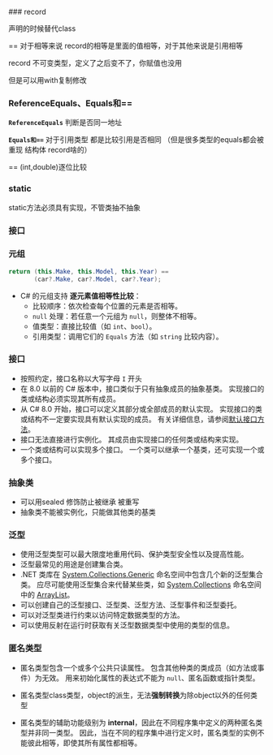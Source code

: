 ﻿﻿﻿### ﻿record 

声明的时候替代class

== 对于相等来说 record的相等是里面的值相等，对于其他来说是引用相等

record 不可变类型，定义了之后变不了，你赋值也没用

但是可以用with复制修改

### ReferenceEquals、Equals和==

**`ReferenceEquals`**  判断是否同一地址

**`Equals和==`**
对于引用类型 都是比较引用是否相同  （但是很多类型的equals都会被重现 结构体 record啥的）

== (int,double)逐位比较



### static

static方法必须具有实现，不管类抽不抽象



### 接口





### 元组

```C#
return (this.Make, this.Model, this.Year) == 
       (car?.Make, car?.Model, car?.Year);
```

- C# 的元组支持 **逐元素值相等性比较**：
  - 比较顺序：依次检查每个位置的元素是否相等。
  - `null` 处理：若任意一个元组为 `null`，则整体不相等。
  - 值类型：直接比较值（如 `int`、`bool`）。
  - 引用类型：调用它们的 `Equals` 方法（如 `string` 比较内容）。

### 接口
- 按照约定，接口名称以大写字母 `I` 开头
- 在 8.0 以前的 C# 版本中，接口类似于只有抽象成员的抽象基类。 实现接口的类或结构必须实现其所有成员。
- 从 C# 8.0 开始，接口可以定义其部分或全部成员的默认实现。 实现接口的类或结构不一定要实现具有默认实现的成员。 有关详细信息，请参阅[默认接口方法](https://learn.microsoft.com/zh-cn/dotnet/csharp/advanced-topics/interface-implementation/default-interface-methods-versions)。
- 接口无法直接进行实例化。 其成员由实现接口的任何类或结构来实现。
- 一个类或结构可以实现多个接口。 一个类可以继承一个基类，还可实现一个或多个接口。

### 抽象类

- 可以用sealed 修饰防止被继承 被重写
- 抽象类不能被实例化，只能做其他类的基类




### 泛型

- 使用泛型类型可以最大限度地重用代码、保护类型安全性以及提高性能。
- 泛型最常见的用途是创建集合类。
- .NET 类库在 [System.Collections.Generic](https://learn.microsoft.com/zh-cn/dotnet/api/system.collections.generic) 命名空间中包含几个新的泛型集合类。 应尽可能使用泛型集合来代替某些类，如 [System.Collections](https://learn.microsoft.com/zh-cn/dotnet/api/system.collections) 命名空间中的 [ArrayList](https://learn.microsoft.com/zh-cn/dotnet/api/system.collections.arraylist)。
- 可以创建自己的泛型接口、泛型类、泛型方法、泛型事件和泛型委托。
- 可以对泛型类进行约束以访问特定数据类型的方法。
- 可以使用反射在运行时获取有关泛型数据类型中使用的类型的信息。



### 匿名类型

- 匿名类型包含一个或多个公共只读属性。 包含其他种类的类成员（如方法或事件）为无效。 用来初始化属性的表达式不能为 `null`、匿名函数或指针类型。


- 匿名类型class类型，object的派生，无法**强制转换**为除object以外的任何类型


- 匿名类型的辅助功能级别为 **internal**，因此在不同程序集中定义的两种匿名类型并非同一类型。 因此，当在不同的程序集中进行定义时，匿名类型的实例不能彼此相等，即使其所有属性都相等。